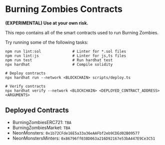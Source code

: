 # Burning Zombies Contracts

**(EXPERIMENTAL) Use at your own risk.**

This repo contains all of the smart contracts used to run Burning Zombies.

Try running some of the following tasks:

```shell
npm run lint:sol              # Linter for *.sol files
npm run lint:js               # Linter for js,ts files
npm run test                  # Run hardhat test
npx hardhat                   # Compile solidity

# Deploy contracts
npx hardhat run --network <BLOCKCHAIN> scripts/deploy.ts

# Verify contracts
npx hardhat verify --network <BLOCKCHAIN> <DEPLOYED_CONTRACT_ADDRESS> <ARGUMENTS>
```

## Deployed Contracts

- BurningZombiesERC721: `TBA`
- BurningZombiesMarket: `TBA`
- NeonMonsters: `0x1b72CFde16E5a33a36eAAFbf2eb9CDEd02B09577`
- NeonMonstersMinters: `0x86796ff038D063a216D92167e53bA447E9Ce3C51`
